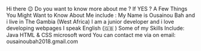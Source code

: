 Hi there 😉
Do you want to know more about me ? If YES ?
A Few Things You Might Want to Know About Me include :
My Name is Ousainou Bah and i live in The Gambia (West Africa)
I am a junior developer and i love developing webpages
I speak English (🇬🇧 )
Some of my Skills Include:
Java
HTML & CSS
microsoft word 
You can contact me via on email: ousainoubah2018.gmail.com
